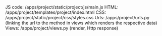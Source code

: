 <!--
Please go to this URL to view the app:
http://35.167.51.185

1. Enter a location in San Francisco
(you may have to zoom in or out to view the icons depending on location entered)

2. Select type of home (supports multiple selections)
3. Select type of crime (supports multiple selections) -->

JS code: /apps/project/static/project/js/main.js
HTML: /apps/project/templates/project/index.html
CSS: /apps/project/static/project/css/styles.css
Urls: /apps/project/urls.py (linking the url to the method in views which renders the respective data)
Views: /apps/project/views.py (render, Http response)
